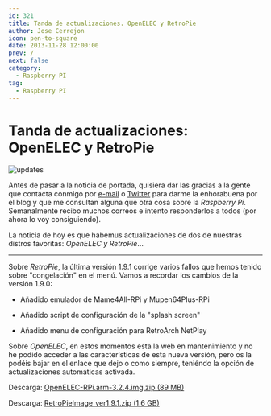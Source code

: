 ```yaml
---
id: 321
title: Tanda de actualizaciones. OpenELEC y RetroPie
author: Jose Cerrejon
icon: pen-to-square
date: 2013-11-28 12:00:00
prev: /
next: false
category:
  - Raspberry PI
tag:
  - Raspberry PI
---
```


# Tanda de actualizaciones: OpenELEC y RetroPie

![updates](/images/2013/11/updates.jpg)

Antes de pasar a la noticia de portada, quisiera dar las gracias a la gente que contacta conmigo por [e-mail](mailto:ulysess@gmail.com) o [Twitter](http://twitter.com/ulysess10) para darme la enhorabuena por el blog y que me consultan alguna que otra cosa sobre la *Raspberry Pi*. Semanalmente recibo muchos correos e intento responderlos a todos (por ahora lo voy consiguiendo).

La noticia de hoy es que habemus actualizaciones de dos de nuestras distros favoritas: *OpenELEC y RetroPie*...

- - -
Sobre *RetroPie*, la última versión 1.9.1 corrige varios fallos que hemos tenido sobre "congelación" en el menú. Vamos a recordar los cambios de la versión 1.9.0:

* Añadido emulador de Mame4All-RPi y Mupen64Plus-RPi

* Añadido script de configuración de la "splash screen"

* Añadido menu de configuración para  RetroArch NetPlay

Sobre *OpenELEC*, en estos momentos esta la web en mantenimiento y no he podido acceder a las características de esta nueva versión, pero os la podéis bajar en el enlace que dejo o como siempre, teniéndo la opción de actualizaciones automáticas activada.

Descarga: [OpenELEC-RPi.arm-3.2.4.img.zip (89 MB)](http://resources.pichimney.com/OpenELEC/official_images/OpenELEC-RPi.arm-3.2.4.img.zip)

Descarga: [RetroPieImage_ver1.9.1.zip (1.6 GB)](http://blog.petrockblock.com/?wpdmdl=17)